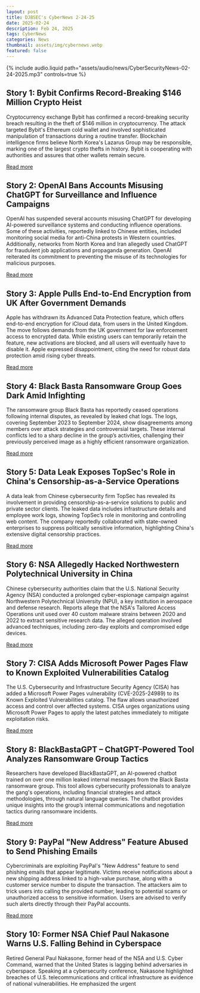 ```yaml
---
layout: post
title: DJBSEC's CyberNews 2-24-25
date: 2025-02-24
description: Feb 24, 2025
tags: CyberNews
categories: News
thumbnail: assets/img/cybernews.webp
featured: false
---
```


<div class="row mt-3">
    <div class="col-sm mt-3 mt-md-0">
        {% include audio.liquid path="assets/audio/news/CyberSecurityNews-02-24-2025.mp3" controls=true %}
    </div>
</div>

## Story 1: Bybit Confirms Record-Breaking $146 Million Crypto Heist

Cryptocurrency exchange Bybit has confirmed a record-breaking security breach resulting in the theft of $146 million in cryptocurrency. The attack targeted Bybit's Ethereum cold wallet and involved sophisticated manipulation of transactions during a routine transfer. Blockchain intelligence firms believe North Korea's Lazarus Group may be responsible, marking one of the largest crypto thefts in history. Bybit is cooperating with authorities and assures that other wallets remain secure.

[Read more](https://thehackernews.com/2025/02/bybit-confirms-record-breaking-146.html)

## Story 2: OpenAI Bans Accounts Misusing ChatGPT for Surveillance and Influence Campaigns

OpenAI has suspended several accounts misusing ChatGPT for developing AI-powered surveillance systems and conducting influence operations. Some of these activities, reportedly linked to Chinese entities, included monitoring social media for anti-China protests in Western countries. Additionally, networks from North Korea and Iran allegedly used ChatGPT for fraudulent job applications and propaganda generation. OpenAI reiterated its commitment to preventing the misuse of its technologies for malicious purposes.

[Read more](https://thehackernews.com/2025/02/openai-bans-accounts-misusing-chatgpt.html)

## Story 3: Apple Pulls End-to-End Encryption from UK After Government Demands

Apple has withdrawn its Advanced Data Protection feature, which offers end-to-end encryption for iCloud data, from users in the United Kingdom. The move follows demands from the UK government for law enforcement access to encrypted data. While existing users can temporarily retain the feature, new activations are blocked, and all users will eventually have to disable it. Apple expressed disappointment, citing the need for robust data protection amid rising cyber threats.

[Read more](https://cyberscoop.com/apple-uk-encryption-advanced-data-protection-privacy/)

## Story 4: Black Basta Ransomware Group Goes Dark Amid Infighting

The ransomware group Black Basta has reportedly ceased operations following internal disputes, as revealed by leaked chat logs. The logs, covering September 2023 to September 2024, show disagreements among members over attack strategies and controversial targets. These internal conflicts led to a sharp decline in the group’s activities, challenging their previously perceived image as a highly efficient ransomware organization.

[Read more](https://www.darkreading.com/threat-intelligence/black-basta-goes-dark-infighting-chat-leaks)

## Story 5: Data Leak Exposes TopSec's Role in China's Censorship-as-a-Service Operations

A data leak from Chinese cybersecurity firm TopSec has revealed its involvement in providing censorship-as-a-service solutions to public and private sector clients. The leaked data includes infrastructure details and employee work logs, showing TopSec’s role in monitoring and controlling web content. The company reportedly collaborated with state-owned enterprises to suppress politically sensitive information, highlighting China's extensive digital censorship practices.

[Read more](https://thehackernews.com/2025/02/data-leak-exposes-topsecs-role-in.html)

## Story 6: NSA Allegedly Hacked Northwestern Polytechnical University in China

Chinese cybersecurity authorities claim that the U.S. National Security Agency (NSA) conducted a prolonged cyber-espionage campaign against Northwestern Polytechnical University (NPU), a key institution in aerospace and defense research. Reports allege that the NSA's Tailored Access Operations unit used over 40 custom malware strains between 2020 and 2022 to extract sensitive research data. The alleged operation involved advanced techniques, including zero-day exploits and compromised edge devices.

[Read more](https://cybersecuritynews.com/nsa-allegedly-hacked-northwestern-polytechnical-university/)

## Story 7: CISA Adds Microsoft Power Pages Flaw to Known Exploited Vulnerabilities Catalog

The U.S. Cybersecurity and Infrastructure Security Agency (CISA) has added a Microsoft Power Pages vulnerability (CVE-2025-24989) to its Known Exploited Vulnerabilities catalog. The flaw allows unauthorized access and control over affected systems. CISA urges organizations using Microsoft Power Pages to apply the latest patches immediately to mitigate exploitation risks.

[Read more](https://securityaffairs.com/174541/hacking/u-s-cisa-adds-microsoft-power-pages-flaw-known-exploited-vulnerabilities-catalog.html)

## Story 8: BlackBastaGPT – ChatGPT-Powered Tool Analyzes Ransomware Group Tactics

Researchers have developed BlackBastaGPT, an AI-powered chatbot trained on over one million leaked internal messages from the Black Basta ransomware group. This tool allows cybersecurity professionals to analyze the gang's operations, including financial strategies and attack methodologies, through natural language queries. The chatbot provides unique insights into the group’s internal communications and negotiation tactics during ransomware incidents.

[Read more](https://cybersecuritynews.com/blackbastagpt-chatgpt-powered-tool/)

## Story 9: PayPal "New Address" Feature Abused to Send Phishing Emails

Cybercriminals are exploiting PayPal's "New Address" feature to send phishing emails that appear legitimate. Victims receive notifications about a new shipping address linked to a high-value purchase, along with a customer service number to dispute the transaction. The attackers aim to trick users into calling the provided number, leading to potential scams or unauthorized access to sensitive information. Users are advised to verify such alerts directly through their PayPal accounts.

[Read more](https://www.bleepingcomputer.com/news/security/beware-paypal-new-address-feature-abused-to-send-phishing-emails/)

## Story 10: Former NSA Chief Paul Nakasone Warns U.S. Falling Behind in Cyberspace

Retired General Paul Nakasone, former head of the NSA and U.S. Cyber Command, warned that the United States is lagging behind adversaries in cyberspace. Speaking at a cybersecurity conference, Nakasone highlighted breaches of U.S. telecommunications and critical infrastructure as evidence of national vulnerabilities. He emphasized the urgent
